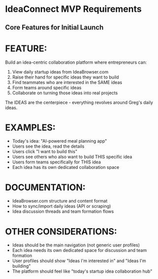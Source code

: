 # IdeaConnect MVP Requirements

## Core Features for Initial Launch

# FEATURE:
Build an idea-centric collaboration platform where entrepreneurs can:
1. View daily startup ideas from IdeaBrowser.com
2. Raise their hand for specific ideas they want to build
3. Find teammates who are interested in the SAME ideas
4. Form teams around specific ideas
5. Collaborate on turning those ideas into real projects

The IDEAS are the centerpiece - everything revolves around Greg's daily ideas.

# EXAMPLES:
- Today's idea: "AI-powered meal planning app" 
- Users see the idea, read the details
- Users click "I want to build this" 
- Users see others who also want to build THIS specific idea
- Users form teams specifically for THIS idea
- Each idea has its own dedicated collaboration space

# DOCUMENTATION:
- IdeaBrowser.com structure and content format
- How to sync/import daily ideas (API or scraping)
- Idea discussion threads and team formation flows

# OTHER CONSIDERATIONS:
- Ideas should be the main navigation (not generic user profiles)
- Each idea needs its own dedicated space for discussion and team formation
- User profiles should show "Ideas I'm interested in" and "Ideas I'm building"
- The platform should feel like "today's startup idea collaboration hub"